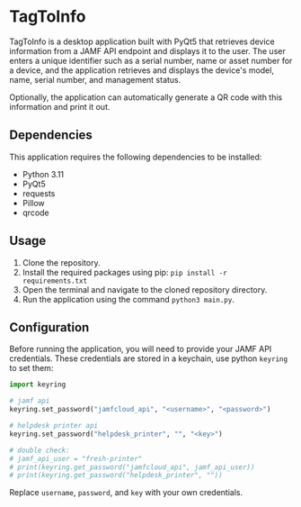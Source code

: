 # TagToInfo

TagToInfo is a desktop application built with PyQt5 that retrieves device information from a JAMF API endpoint and displays it to the user. The user enters a unique identifier such as a serial number, name or asset number for a device, and the application retrieves and displays the device's model, name, serial number, and management status.

Optionally, the application can automatically generate a QR code with this information and print it out.

## Dependencies

This application requires the following dependencies to be installed:

-   Python 3.11
-   PyQt5
-   requests
-   Pillow
-   qrcode

## Usage

1. Clone the repository.
2. Install the required packages using pip: `pip install -r requirements.txt`
3. Open the terminal and navigate to the cloned repository directory.
4. Run the application using the command `python3 main.py`.

## Configuration

Before running the application, you will need to provide your JAMF API credentials. These credentials are stored in a keychain, use python `keyring` to set them:

```python
import keyring

# jamf api
keyring.set_password("jamfcloud_api", "<username>", "<password>")

# helpdesk printer api
keyring.set_password("helpdesk_printer", "", "<key>")

# double check:
# jamf_api_user = "fresh-printer"
# print(keyring.get_password("jamfcloud_api", jamf_api_user))
# print(keyring.get_password("helpdesk_printer", ""))
```

Replace `username`, `password`, and `key` with your own credentials.
